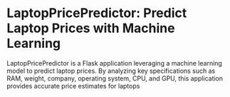 # LaptopPricePredictor: Predict Laptop Prices with Machine Learning

LaptopPricePredictor is a Flask application leveraging a machine learning model to predict laptop prices. By analyzing key specifications such as RAM, weight, company, operating system, CPU, and GPU, this application provides accurate price estimates for laptops